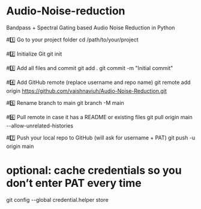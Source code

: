 # Audio-Noise-reduction
Bandpass + Spectral Gating based Audio Noise Reduction in Python

#1️⃣ Go to your project folder
cd /path/to/your/project

#2️⃣ Initialize Git
git init

#3️⃣ Add all files and commit
git add .
git commit -m "Initial commit"

#4️⃣ Add GitHub remote (replace username and repo name)
git remote add origin https://github.com/vaishnaviuh/Audio-Noise-Reduction.git

#5️⃣ Rename branch to main
git branch -M main

#6️⃣ Pull remote in case it has a README or existing files
git pull origin main --allow-unrelated-histories

#7️⃣ Push your local repo to GitHub (will ask for username + PAT)
git push -u origin main

# optional: cache credentials so you don’t enter PAT every time
git config --global credential.helper store
